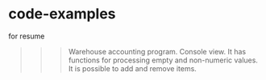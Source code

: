 # code-examples
for resume
>>> Warehouse accounting program. 
    Console view. 
    It has functions for processing empty and non-numeric values. 
    It is possible to add and remove items.
